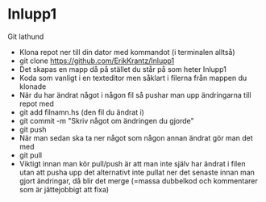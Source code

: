 # Inlupp1

Git lathund

* Klona repot ner till din dator med kommandot (i terminalen alltså)
* git clone https://github.com/ErikKrantz/Inlupp1
* Det skapas en mapp då på stället du står på som heter Inlupp1
* Koda som vanligt i en texteditor men såklart i filerna från mappen du klonade
* När du har ändrat något i någon fil så pushar man upp ändringarna till repot med
* git add filnamn.hs (den fil du ändrat i)
* git commit -m "Skriv något om ändringen du gjorde"
* git push
* När man sedan ska ta ner något som någon annan ändrat gör man det med
* git pull
* Viktigt innan man kör pull/push är att man inte själv har ändrat i filen utan att pusha upp det alternativt inte pullat ner det senaste innan man gjort ändringar, då blir det merge (=massa dubbelkod och kommentarer som är jättejobbigt att fixa)
